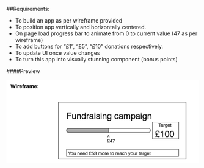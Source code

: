 ##Requirements:

- To build an app as per wireframe provided
- To position app vertically and horizontally centered.
- On page load progress bar to animate from 0 to current value (47 as per wireframe)
- To add buttons for “£1”, “£5”, “£10” donations respectively.
- To update UI once value changes
- To turn this app into visually stunning component (bonus points)

####Preview

![ui-animation-test screenshot](https://github.com/maciejk77/ui-animation-test/blob/master/img/screenshot.png?raw=true)

